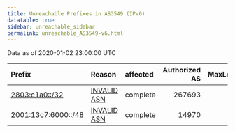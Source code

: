 ```yaml
---
title: Unreachable Prefixes in AS3549 (IPv6)
datatable: true
sidebar: unreachable_sidebar
permalink: unreachable_AS3549-v6.html
---
```


Data as of 2020-01-02 23:00:00 UTC


<div class="datatable-begin"></div>

| Prefix                                                           | Reason                                                                                                    | affected   |   Authorized AS |   MaxLength | Anchor                                         |   unreachable /48s |
|:-----------------------------------------------------------------|:----------------------------------------------------------------------------------------------------------|:-----------|----------------:|------------:|:-----------------------------------------------|-------------------:|
| [2803:c1a0::/32](https://stat.ripe.net/2803:c1a0::/32)           | [INVALID ASN](https://rpki-validator.ripe.net/announcement-preview?asn=AS3549&prefix=2803:c1a0::/32)      | complete   |          267693 |          32 | [LACNIC](unreachable_LACNIC_RPKI_Root-v6.html) |              65536 |
| [2001:13c7:6000::/48](https://stat.ripe.net/2001:13c7:6000::/48) | [INVALID ASN](https://rpki-validator.ripe.net/announcement-preview?asn=AS3549&prefix=2001:13c7:6000::/48) | complete   |           14970 |          48 | [LACNIC](unreachable_LACNIC_RPKI_Root-v6.html) |                  1 |

<div class="datatable-end"></div>
